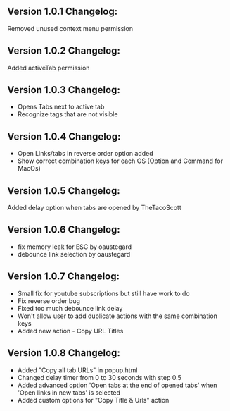 ## Version 1.0.1 Changelog:

Removed unused context menu permission

## Version 1.0.2 Changelog:

Added activeTab permission

## Version 1.0.3 Changelog:

- Opens Tabs next to active tab
- Recognize <a> tags that are not visible

## Version 1.0.4 Changelog:
- Open Links/tabs in reverse order option added
- Show correct combination keys for each OS (Option and Command for MacOs)

## Version 1.0.5 Changelog:
Added delay option when tabs are opened by TheTacoScott

## Version 1.0.6 Changelog:
- fix memory leak for ESC by oaustegard
- debounce link selection by oaustegard

## Version 1.0.7 Changelog:
- Small fix for youtube subscriptions but still have work to do
- Fix reverse order bug
- Fixed too much debounce link delay
- Won't allow user to add duplicate actions with the same combination keys
- Added new action - Copy URL Titles

## Version 1.0.8 Changelog:
- Added "Copy all tab URLs" in popup.html
- Changed delay timer from 0 to 30 seconds with step 0.5
- Added advanced option 'Open tabs at the end of opened tabs' when 'Open links in new tabs' is selected
- Added custom options for "Copy Title & Urls" action